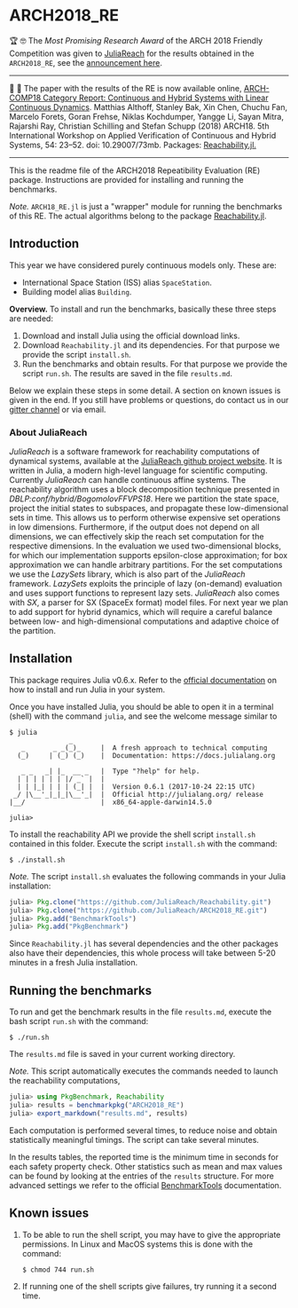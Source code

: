 # ARCH2018_RE

:trophy: :nerd_face: The *Most Promising Research Award* of the ARCH 2018 Friendly Competition was given to [JuliaReach](juliareach.org) for the results obtained in the `ARCH2018_RE`, see the [announcement here](https://cps-vo.org/node/55228).

---

:newspaper: :checkered_flag: The paper with the results of the RE is now available online, [ARCH-COMP18 Category Report: Continuous and Hybrid Systems with Linear Continuous Dynamics](https://easychair.org/publications/paper/4cGr). Matthias Althoff, Stanley Bak, Xin Chen, Chuchu Fan, Marcelo Forets, Goran Frehse, Niklas Kochdumper, Yangge Li, Sayan Mitra, Rajarshi Ray, Christian Schilling and Stefan Schupp (2018) ARCH18. 5th International Workshop on Applied Verification of Continuous and Hybrid Systems, 54: 23–52. doi: 10.29007/73mb. Packages: [Reachability.jl.](https://github.com/JuliaReach/Reachability.jl)

---

This is the readme file of the ARCH2018 Repeatibility Evaluation (RE) package.
Instructions are provided for installing and running the benchmarks.

*Note.* `ARCH18_RE.jl` is just a "wrapper" module for running the benchmarks of this RE.
The actual algorithms belong to the package [Reachability.jl](https://github.com/JuliaReach/Reachability.jl).

## Introduction

This year we have considered purely continuous models only. These are:

- International Space Station (ISS) alias `SpaceStation`.
- Building model alias `Building`. 

**Overview.** To install and run the benchmarks, basically these three steps are needed:

1. Download and install Julia using the official download links.
2. Download `Reachability.jl` and its dependencies. For that purpose we provide the script `install.sh`.
3. Run the benchmarks and obtain results. For that purpose we provide the script `run.sh`. The results
   are saved in the file `results.md`.

Below we explain these steps in some detail. A section on known issues is given
in the end. If you still have problems or questions, do contact us in
our [gitter channel](https://gitter.im/JuliaReach/Lobby) or via email.

### About JuliaReach

*JuliaReach* is a software framework for reachability computations of dynamical systems, available at the [JuliaReach github project website](http://github.com/JuliaReach).
It is written in Julia, a modern high-level language for scientific computing.
Currently *JuliaReach* can handle continuous affine systems. The reachability algorithm uses a block decomposition technique presented in *DBLP:conf/hybrid/BogomolovFFVPS18*.
Here we partition the state space, project the initial states to subspaces, and propagate these low-dimensional sets in time. This allows us to perform otherwise expensive set operations in low dimensions. Furthermore, if the output does not depend on all dimensions, we can effectively skip the reach set computation for the respective dimensions. In the evaluation we used two-dimensional blocks, for which our implementation supports epsilon-close approximation; for box approximation we can handle arbitrary partitions.
For the set computations we use the *LazySets* library, which is also part of the *JuliaReach* framework.
*LazySets* exploits the principle of lazy (on-demand) evaluation and uses support functions to represent lazy sets.
*JuliaReach* also comes with *SX*, a parser for SX (SpaceEx format) model files.
For next year we plan to add support for hybrid dynamics, which will require a careful balance between low- and high-dimensional computations and adaptive choice of the partition.

## Installation

This package requires Julia v0.6.x. Refer to the [official documentation](https://julialang.org/downloads)
on how to install and run Julia in your system. 

Once you have installed Julia, you should be able to open it in a terminal (shell)
with the command `julia`, and see the welcome message similar to


```
$ julia
               _
   _       _ _(_)_     |  A fresh approach to technical computing
  (_)     | (_) (_)    |  Documentation: https://docs.julialang.org

   _ _   _| |_  __ _   |  Type "?help" for help.
  | | | | | | |/ _` |  |
  | | |_| | | | (_| |  |  Version 0.6.1 (2017-10-24 22:15 UTC)
 _/ |\__'_|_|_|\__'_|  |  Official http://julialang.org/ release
|__/                   |  x86_64-apple-darwin14.5.0

julia>
```

To install the reachability API we provide the shell script `install.sh` contained
in this folder. Execute the script `install.sh` with the command:

```
$ ./install.sh
```

*Note.* The script `install.sh` evaluates the following commands in your Julia installation:

```julia
julia> Pkg.clone("https://github.com/JuliaReach/Reachability.git")
julia> Pkg.clone("https://github.com/JuliaReach/ARCH2018_RE.git")
julia> Pkg.add("BenchmarkTools")
julia> Pkg.add("PkgBenchmark")
```
Since `Reachability.jl` has several dependencies and the other packages also
have their dependencies, this whole process will take between 5-20 minutes in a fresh
Julia installation.

## Running the benchmarks

To run and get the benchmark results in the file `results.md`, execute the
bash script `run.sh` with the command:

```
$ ./run.sh
```

The `results.md` file is saved in your current working directory.

*Note.* This script automatically executes the commands needed to launch the reachability computations,

```julia
julia> using PkgBenchmark, Reachability
julia> results = benchmarkpkg("ARCH2018_RE")
julia> export_markdown("results.md", results)
```
Each computation is performed several times, to reduce noise and obtain
statistically meaningful timings. The script can take several minutes.

In the results tables, the reported time is the minimum time in seconds for each safety property check.
Other statistics such as mean and max values can be found by looking at the entries
of the `results` structure. For more advanced settings we refer to the official
[BenchmarkTools](https://github.com/JuliaCI/BenchmarkTools.jl/blob/master/doc/manual.md) documentation.

## Known issues

1. To be able to run the shell script, you may have to give the appropriate permissions.
   In Linux and MacOS systems this is done with the command:

   ```
   $ chmod 744 run.sh
   ```

2. If running one of the shell scripts give failures, try running it a second time.
